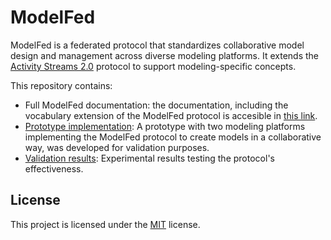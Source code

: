 # ModelFed

ModelFed is a federated protocol that standardizes collaborative model design and management across 
diverse modeling platforms. It extends the [Activity Streams 2.0](https://www.w3.org/TR/activitystreams-vocabulary/) protocol to support modeling-specific concepts.

This repository contains:

- Full ModelFed documentation: the documentation, including the vocabulary extension of the ModelFed protocol is accesible in [this link](https://creative-tanuki-e14560.netlify.app/).
- [Prototype implementation](prototype/README_PROT.md): A prototype with two modeling platforms implementing the ModelFed protocol to create models in a collaborative way, was developed for validation purposes.
- [Validation results](https://anonymous.4open.science/r/ModelFed-BFCE/validation/README_VAL.md): Experimental results testing the protocol's effectiveness.

## License

This project is licensed under the [MIT](https://mit-license.org/) license.